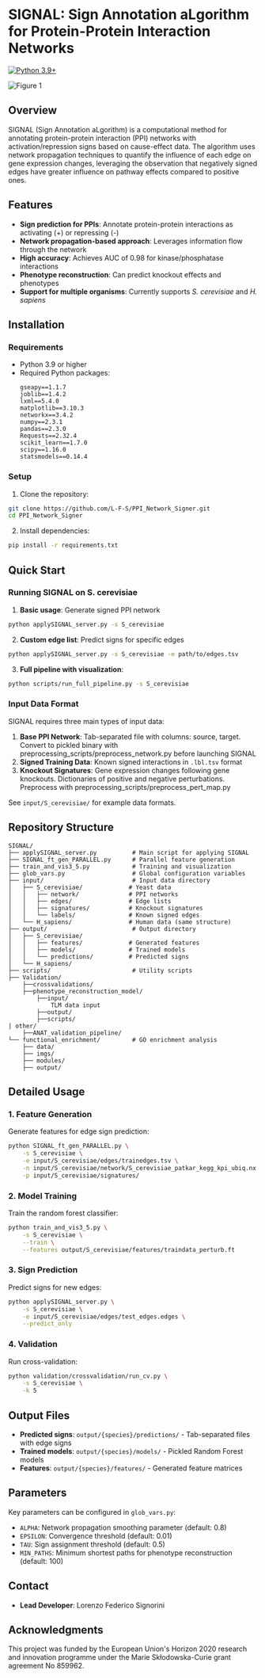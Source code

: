 # SIGNAL: Sign Annotation aLgorithm for Protein-Protein Interaction Networks
[![Python 3.9+](https://img.shields.io/badge/python-3.9+-blue.svg)](https://www.python.org/downloads/)

![Figure 1](https://github.com/user-attachments/assets/0cf76fd6-c0d4-4b6b-a8ed-6663156b7d12)

## Overview

SIGNAL (Sign Annotation aLgorithm) is a computational method for annotating protein-protein interaction (PPI) networks with activation/repression signs based on cause-effect data. The algorithm uses network propagation techniques to quantify the influence of each edge on gene expression changes, leveraging the observation that negatively signed edges have greater influence on pathway effects compared to positive ones.

## Features

- **Sign prediction for PPIs**: Annotate protein-protein interactions as activating (+) or repressing (-)
- **Network propagation-based approach**: Leverages information flow through the network
- **High accuracy**: Achieves AUC of 0.98 for kinase/phosphatase interactions
- **Phenotype reconstruction**: Can predict knockout effects and phenotypes
- **Support for multiple organisms**: Currently supports *S. cerevisiae* and *H. sapiens*

## Installation

### Requirements

- Python 3.9 or higher
- Required Python packages:
  ```
  gseapy==1.1.7
  joblib==1.4.2
  lxml==5.4.0
  matplotlib==3.10.3
  networkx==3.4.2
  numpy==2.3.1
  pandas==2.3.0
  Requests==2.32.4
  scikit_learn==1.7.0
  scipy==1.16.0
  statsmodels==0.14.4
  ```

### Setup

1. Clone the repository:
```bash
git clone https://github.com/L-F-S/PPI_Network_Signer.git
cd PPI_Network_Signer
```

2. Install dependencies:
```bash
pip install -r requirements.txt
```

## Quick Start

### Running SIGNAL on S. cerevisiae

1. **Basic usage**: Generate signed PPI network
```bash
python applySIGNAL_server.py -s S_cerevisiae
```

2. **Custom edge list**: Predict signs for specific edges
```bash
python applySIGNAL_server.py -s S_cerevisiae -e path/to/edges.tsv
```

3. **Full pipeline with visualization**:
```bash
python scripts/run_full_pipeline.py -s S_cerevisiae
```

### Input Data Format

SIGNAL requires three main types of input data:

1. **Base PPI Network**: Tab-separated file with columns: source, target. Convert to pickled binary with preprocessing_scripts/preprocess_network.py before launching SIGNAL
2. **Signed Training Data**: Known signed interactions in `.lbl.tsv` format
3. **Knockout Signatures**: Gene expression changes following gene knockouts. Dictionaries of positive and negative perturbations. Preprocess with preprocessing_scripts/preprocess_pert_map.py

See `input/S_cerevisiae/` for example data formats.

## Repository Structure

```
SIGNAL/
├── applySIGNAL_server.py          # Main script for applying SIGNAL
├── SIGNAL_ft_gen_PARALLEL.py      # Parallel feature generation
├── train_and_vis3_5.py            # Training and visualization
├── glob_vars.py                   # Global configuration variables
├── input/                         # Input data directory
│   ├── S_cerevisiae/             # Yeast data
│   │   ├── network/              # PPI networks
│   │   ├── edges/                # Edge lists
│   │   ├── signatures/           # Knockout signatures
│   │   └── labels/               # Known signed edges
│   └── H_sapiens/                # Human data (same structure)
├── output/                        # Output directory
│   ├── S_cerevisiae/
│   │   ├── features/             # Generated features
│   │   ├── models/               # Trained models
│   │   └── predictions/          # Predicted signs
│   └── H_sapiens/
├── scripts/                       # Utility scripts
├── Validation/ 
    ├──crossvalidations/
    ├──phenotype_reconstruction_model/
        ├──input/
            TLM data input
        ├──output/
        ├──scripts/
| other/
    ├──ANAT_validation_pipeline/
└── functional_enrichment/         # GO enrichment analysis
    ├── data/
    ├── imgs/
    ├── modules/
    ├── output/
```

## Detailed Usage

### 1. Feature Generation

Generate features for edge sign prediction:

```bash
python SIGNAL_ft_gen_PARALLEL.py \
    -s S_cerevisiae \
    -e input/S_cerevisiae/edges/trainedges.tsv \
    -n input/S_cerevisiae/network/S_cerevisiae_patkar_kegg_kpi_ubiq.nx \
    -p input/S_cerevisiae/signatures/
```

### 2. Model Training

Train the random forest classifier:

```bash
python train_and_vis3_5.py \
    -s S_cerevisiae \
    --train \
    --features output/S_cerevisiae/features/traindata_perturb.ft
```

### 3. Sign Prediction

Predict signs for new edges:

```bash
python applySIGNAL_server.py \
    -s S_cerevisiae \
    -e input/S_cerevisiae/edges/test_edges.edges \
    --predict_only
```

### 4. Validation

Run cross-validation:

```bash
python validation/crossvalidation/run_cv.py \
    -s S_cerevisiae \
    -k 5
```

## Output Files

- **Predicted signs**: `output/{species}/predictions/` - Tab-separated files with edge signs
- **Trained models**: `output/{species}/models/` - Pickled Random Forest models
- **Features**: `output/{species}/features/` - Generated feature matrices


## Parameters

Key parameters can be configured in `glob_vars.py`:

- `ALPHA`: Network propagation smoothing parameter (default: 0.8)
- `EPSILON`: Convergence threshold (default: 0.01)
- `TAU`: Sign assignment threshold (default: 0.5)
- `MIN_PATHS`: Minimum shortest paths for phenotype reconstruction (default: 100)


## Contact

- **Lead Developer**: Lorenzo Federico Signorini

## Acknowledgments

This project was funded by the European Union's Horizon 2020 research and innovation programme under the Marie Skłodowska-Curie grant agreement No 859962.
